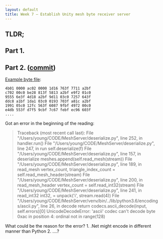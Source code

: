 ```yaml
---
layout: default
title: Week 7 – Establish Unity mesh byte receiver server
---
```

## TLDR;

## Part 1.

## Part 2. ([commit](https://github.com/YoungxHelsinki/UnityMeshByteReceiveServer/commit/cfefc110c4b60f3a350a989567aac99ab3d81bac))
[Example byte file](https://github.com/YoungxHelsinki/UnityMeshByteReceiveServer/blob/master/bytes/5_34_00%20PM.room):
```
4b01 0000 ac02 0000 1d16 763f 7711 a2bf
c702 00c0 be28 813f 5813 a2bf e9f2 01c0
9555 6e3f 4d18 a2bf 9d11 03c0 7257 643f
ddc8 a1bf 1da1 03c0 0193 703f a81c a2bf
1991 05c0 12fc 563f 6087 9fbf 4972 00c0
e4db 553f d7f5 9cbf 7c67 febf ec96 603f
....
```

Got an error in the beginning of the reading:
> Traceback (most recent call last):
  File "/Users/young/CODE/MeshServer/deserialize.py", line 252, in <module>
    handler.run()
  File "/Users/young/CODE/MeshServer/deserialize.py", line 247, in run
    self.deserialize(f)
  File "/Users/young/CODE/MeshServer/deserialize.py", line 157, in deserialize
    meshes.append(self.read_mesh(stream))
  File "/Users/young/CODE/MeshServer/deserialize.py", line 189, in read_mesh
    vertex_count, triangle_index_count = self.read_mesh_header(stream)
  File "/Users/young/CODE/MeshServer/deserialize.py", line 200, in read_mesh_header
    vertex_count = self.read_int32(stream)
  File "/Users/young/CODE/MeshServer/deserialize.py", line 241, in read_int32
    int32, = unpack('i', stream.read(4))
  File "/Users/young/CODE/MeshServer/venv/bin/../lib/python3.6/encodings/ascii.py", line 26, in decode
    return codecs.ascii_decode(input, self.errors)[0]
UnicodeDecodeError: 'ascii' codec can't decode byte 0xac in position 4: ordinal not in range(128)

What could be the reason for the error?
    1. .Net might encode in different manner than Python
    2. ....?
